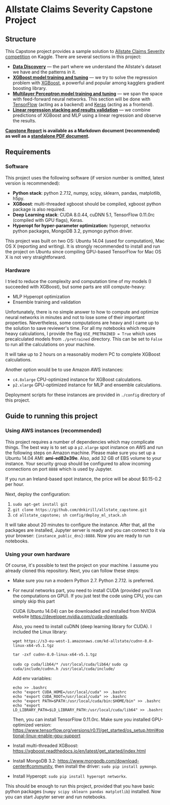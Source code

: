# Allstate Claims Severity Capstone Project

## Structure

This Capstone project provides a sample solution to [Allstate Claims Severity competition](https://www.kaggle.com/c/allstate-claims-severity) on Kaggle. There are several sections in this project:

* **[Data Discovery](part1_data_discovery.ipynb)** — the part where we understand the Allstate's dataset we have and the patterns in it.
* **[XGBoost model training and tuning](part2_xgboost.ipynb)** — we try to solve the regression problem with [XGBoost](xgboost.readthedocs.io/en/latest/), a powerful and popular among kagglers gradient boosting library.
* **[Multilayer Perceptron model training and tuning](part3_mlp.ipynb)** — we span the space with feed-forward neural networks. This section will be done with [TensorFlow](https://www.tensorflow.org/) (acting as a backend) and [Keras](https://keras.io/) (acting as a frontend).
* **[Linear regression stacking and results validation](part4_ensemble.ipynb)** — we combine predictions of XGBoost and MLP using a linear regression and observe the results.

**[Capstone Report](report.md) is available as a Markdown document (recommended) as well as a [standalone PDF document](report.pdf).**

## Requirements

### Software

This project uses the following software (if version number is omitted, latest version is recommended):

* **Python stack**: python 2.7.12, numpy, scipy, sklearn, pandas, matplotlib, h5py.
* **XGBoost**: multi-threaded xgboost should be compiled, xgboost python package is also required.
* **Deep Learning stack**: CUDA 8.0.44, cuDNN 5.1, TensorFlow 0.11.0rc (compiled with GPU flags), Keras.
* **Hyperopt for hyper-parameter optimization:** hyperopt, networkx python packages, MongoDB 3.2, pymongo python driver.

This project was built on two OS: Ubuntu 14.04 (used for computation), Mac OS X (reporting and writing). It is strongly recommended to install and run the project on Ubuntu since compiling GPU-based TensorFlow for Mac OS X is not very straightforward.

### Hardware

I tried to reduce the complexity and computation time of my models (I succeeded with XGBoost), but some parts are still compute-heavy: 

* MLP Hyperopt optimization
* Ensemble training and validation

Unfortunately, there is no simple answer to how to compute and optimize neural networks in minutes and not to lose some of their important properties. Nevertheless, some computations are heavy and I came up to the solution to save reviewer's time. For all my notebooks which require heavy calculations, I provide the flag `USE_PRETRAINED = True` which uses precalculated models from `./pretrained` directory. This can be set to `False` to run all the calculations on your machine. 

It will take up to 2 hours on a reasonably modern PC to complete XGBoost calculations.

Another option would be to use Amazon AWS instances:

* `c4.8xlarge` CPU-optimized instance for XGBoost calculations.
* `p2.xlarge` GPU-optimized instance for MLP and ensemble calculations.

Deployment scripts for these instances are provided in `./config` directory of this project.

## Guide to running this project

### Using AWS instances (recommended)

This project requires a number of dependencies which may complicate things. The best way is to set up a `p2.xlarge` spot instance on AWS and run the following steps on Amazon machine. Please make sure you set up a Ubuntu 14.04 AMI: **ami-ed82e39e**. Also, add 32 GB of EBS volume to your instance. Your security group should be configured to allow incoming connections on port `8888`  which is used by Jupyter.

If you run an Ireland-based spot instance, the price will be about $0.15-0.2 per hour.

Next, deploy the configuration:

1. `sudo apt-get install git`
2. `git clone https://github.com/dnkirill/allstate_capstone.git`
3. `cd allstate_capstone; sh config/deploy_ml_stack.sh`

It will take about 20 minutes to configure the instance. After that, all the packages are installed, Jupyter server is ready and you can connect to it via your browser: `{instance_public_dns}:8888`. Now you are ready to run notebooks.

### Using your own hardware

Of course, it's possible to test the project on your machine. I assume you already cloned this repository. Next, you can follow these steps:

* Make sure you run a modern Python 2.7. Python 2.7.12. is preferred.

* For neural networks part, you need to install CUDA (provided you'll run the computations on GPU). If you just test the code using CPU, you can simply skip this part

  CUDA (Ubuntu 14.04) can be downloaded and installed from NVIDIA website https://developer.nvidia.com/cuda-downloads.

  Also, you need to install cuDNN (deep learning library for CUDA). I included the Linux library:

  `wget https://s3-eu-west-1.amazonaws.com/kd-allstate/cudnn-8.0-linux-x64-v5.1.tgz`

  `tar -zxf cudnn-8.0-linux-x64-v5.1.tgz`

  `sudo cp cuda/lib64/* /usr/local/cuda/lib64/`
  `sudo cp cuda/include/cudnn.h /usr/local/cuda/include/`

  Add env variables:

  ```
  echo >> .bashrc
  echo "export CUDA_HOME=/usr/local/cuda" >> .bashrc
  echo "export CUDA_ROOT=/usr/local/cuda" >> .bashrc
  echo "export PATH=$PATH:/usr/local/cuda/bin:$HOME/bin" >> .bashrc
  echo "export LD_LIBRARY_PATH=$LD_LIBRARY_PATH:/usr/local/cuda/lib64" >> .bashrc
  ```

  Then, you can install TensorFlow 0.11.0rc. Make sure you installed GPU-optimized version: https://www.tensorflow.org/versions/r0.11/get_started/os_setup.html#optional-linux-enable-gpu-support

* Install multi-threaded XGBoost: https://xgboost.readthedocs.io/en/latest/get_started/index.html

* Install MongoDB 3.2: https://www.mongodb.com/download-center#community, then install the driver: `sudo pip install pymongo`.

* Install Hyperopt: `sudo pip install hyperopt networkx`.

This should be enough to run this project, provided that you have basic python packages (`numpy scipy sklearn pandas matplotlib`) installed. Now you can start Jupyter server and run notebooks.